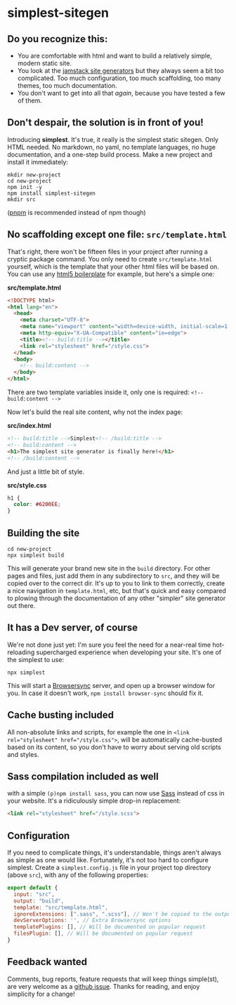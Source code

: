 # simplest-sitegen

## Do you recognize this:

- You are comfortable with html and want to build a relatively simple, modern static site.
- You look at the [jamstack site generators](https://jamstack.org/generators/) but they always seem a bit too complicated. Too much configuration, too much scaffolding, too many themes, too much documentation.
- You don't want to get into all that *again*, because you have tested a few of them.

## Don't despair, the solution is in front of you!

Introducing **simplest**. It's true, it really is the simplest static sitegen. Only HTML needed. No markdown, no yaml, no template languages, no huge documentation, and a one-step build process. Make a new project and install it immediately:

```
mkdir new-project
cd new-project
npm init -y
npm install simplest-sitegen
mkdir src
```

([pnpm](https://pnpm.io/) is recommended instead of npm though)

## No scaffolding except one file: `src/template.html`

That's right, there won't be fifteen files in your project after running a cryptic package command. You only need to create `src/template.html` yourself, which is the template that your other html files will be based on. You can use any [html5 boilerplate](https://www.google.com/search?q=html5+boilerplate) for example, but here's a simple one:

**src/template.html**
```html
<!DOCTYPE html>
<html lang="en">
  <head>
    <meta charset="UTF-8">
    <meta name="viewport" content="width=device-width, initial-scale=1.0">
    <meta http-equiv="X-UA-Compatible" content="ie=edge">
    <title><!-- build:title --></title>
    <link rel="stylesheet" href="/style.css">
  </head>
  <body>
    <!-- build:content -->
  </body>
</html>
```

There are two template variables inside it, only one is required: `<!-- build:content -->`

Now let's build the real site content, why not the index page:

**src/index.html**
```html
<!-- build:title -->Simplest<!-- /build:title -->
<!-- build:content -->
<h1>The simplest site generator is finally here!</h1>
<!-- /build:content -->
```

And just a little bit of style.

**src/style.css**
```css
h1 {
  color: #6200EE;
}
```

## Building the site

```
cd new-project
npx simplest build
```

This will generate your brand new site in the `build` directory. For other pages and files, just add them in any subdirectory to `src`, and they will be copied over to the correct dir. It's up to you to link to them correctly, create a nice navigation in `template.html`, etc, but that's quick and easy compared to plowing through the documentation of any other "simpler" site generator out there.

## It has a Dev server, of course

We're not done just yet: I'm sure you feel the need for a near-real time hot-reloading supercharged experience when developing your site. It's one of the simplest to use:

```
npx simplest
```

This will start a [Browsersync](https://browsersync.io/) server, and open up a browser window for you. In case it doesn't work, `npm install browser-sync` should fix it.

## Cache busting included

All non-absolute links and scripts, for example the one in `<link rel="stylesheet" href="/style.css">`, will be automatically cache-busted based on its content, so you don't have to worry about serving old scripts and styles.

## Sass compilation included as well

with a simple `(p)npm install sass`, you can now use [Sass](https://sass-lang.com/) instead of css in your website. It's a ridiculously simple drop-in replacement:

```html
<link rel="stylesheet" href="/style.scss">
```

## Configuration

If you need to complicate things, it's understandable, things aren't always as simple as one would like. Fortunately, it's not too hard to configure simplest. Create a `simplest.config.js` file in your project top directory (above `src`), with any of the following properties:

```js
export default {
  input: "src",
  output: "build",
  template: "src/template.html",
  ignoreExtensions: [".sass", ".scss"], // Won't be copied to the output dir
  devServerOptions: '', // Extra Browsersync options
  templatePlugins: [], // Will be documented on popular request
  filesPlugin: [], // Will be documented on popular request
}
```

## Feedback wanted

Comments, bug reports, feature requests that will keep things simple(st), are very welcome as a [github issue](https://github.com/ciscoheat/simplest-sitegen). Thanks for reading, and enjoy simplicity for a change!
